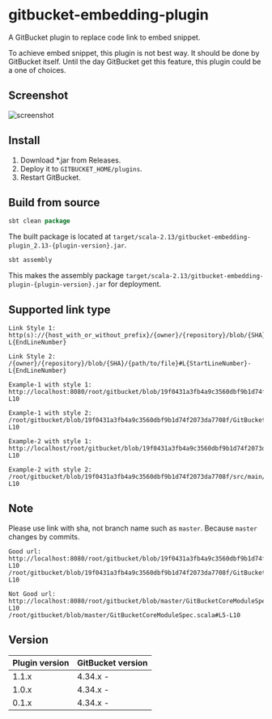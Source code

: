 # gitbucket-embedding-plugin

A GitBucket plugin to replace code link to embed snippet.

To achieve embed snippet, this plugin is not best way. It should be done by GitBucket itself. Until the day GitBucket get this feature, this plugin could be a one of choices.

## Screenshot

![screenshot](https://github.com/onukura/gitbucket-embedding-plugin/blob/assets/screenshot.png?raw=true)

## Install

1. Download *.jar from Releases.
2. Deploy it to `GITBUCKET_HOME/plugins`.
3. Restart GitBucket.

## Build from source

```sbt
sbt clean package
```

The built package is located at
`target/scala-2.13/gitbucket-embedding-plugin_2.13-{plugin-version}.jar`.

```sbt
sbt assembly
```

This makes the assembly package
`target/scala-2.13/gitbucket-embedding-plugin-{plugin-version}.jar`
for deployment.

## Supported link type

```
Link Style 1:
http(s)://{host_with_or_without_prefix}/{owner}/{repository}/blob/{SHA}/{path/to/file}#L{StartLineNumber}-L{EndLineNumber}

Link Style 2:
/{owner}/{repository}/blob/{SHA}/{path/to/file}#L{StartLineNumber}-L{EndLineNumber}

Example-1 with style 1: 
http://localhost:8080/root/gitbucket/blob/19f0431a3fb4a9c3560dbf9b1d74f2073da7708f/GitBucketCoreModuleSpec.scala#L5-L10

Example-1 with style 2: 
/root/gitbucket/blob/19f0431a3fb4a9c3560dbf9b1d74f2073da7708f/GitBucketCoreModuleSpec.scala#L5-L10

Example-2 with style 1: 
http://localhost/root/gitbucket/blob/19f0431a3fb4a9c3560dbf9b1d74f2073da7708f/src/main/scala/GitBucketCoreModuleSpec.scala#L5-L10

Example-2 with style 2: 
/root/gitbucket/blob/19f0431a3fb4a9c3560dbf9b1d74f2073da7708f/src/main/scala/GitBucketCoreModuleSpec.scala#L5-L10
```

## Note

Please use link with sha, not branch name such as `master`. Because `master` changes by commits.

```
Good url:
http://localhost:8080/root/gitbucket/blob/19f0431a3fb4a9c3560dbf9b1d74f2073da7708f/GitBucketCoreModuleSpec.scala#L5-L10
/root/gitbucket/blob/19f0431a3fb4a9c3560dbf9b1d74f2073da7708f/GitBucketCoreModuleSpec.scala#L5-L10

Not Good url:
http://localhost:8080/root/gitbucket/blob/master/GitBucketCoreModuleSpec.scala#L5-L10
/root/gitbucket/blob/master/GitBucketCoreModuleSpec.scala#L5-L10
```

## Version

Plugin version|GitBucket version
:---|:---
1.1.x |4.34.x -
1.0.x |4.34.x -
0.1.x |4.34.x -
